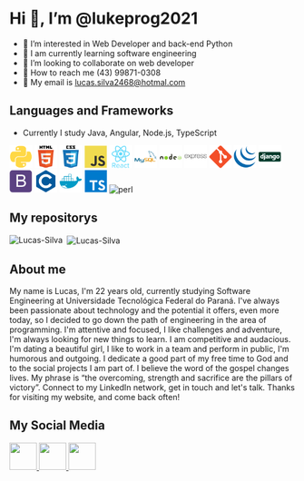# Hi 👋, I’m @lukeprog2021
- 👀 I’m interested in Web Developer and back-end Python
- 🌱 I am currently learning software engineering
- 💞️ I’m looking to collaborate on web developer
- 📲 How to reach me (43) 99871-0308
- 📩 My email is lucas.silva2468@hotmal.com

<!---
lukeprog2021/lukeprog2021 is a ✨ special ✨ repository because its `README.md` (this file) appears on your GitHub profile.
You can click the Preview link to take a look at your changes.
--->


## Languages and Frameworks
- Currently I study Java, Angular, Node.js, TypeScript
<p align="left">
<img src="https://raw.githubusercontent.com/devicons/devicon/master/icons/python/python-plain.svg" alt="Python" width="40" height="40" />
<img src="https://raw.githubusercontent.com/devicons/devicon/master/icons/html5/html5-original-wordmark.svg" alt="html5" width="40" height="40"/> 
<img src="https://raw.githubusercontent.com/devicons/devicon/master/icons/css3/css3-original-wordmark.svg" alt="css3" width="40" height="40"/> 
<img src="https://raw.githubusercontent.com/devicons/devicon/master/icons/javascript/javascript-original.svg" alt="javascript" width="40" height="40"/> 
<img src="https://raw.githubusercontent.com/devicons/devicon/master/icons/react/react-original-wordmark.svg" alt="react" width="40" height="40"/> 
<img src="https://raw.githubusercontent.com/devicons/devicon/master/icons/mysql/mysql-original-wordmark.svg" alt="mysql" width="40" height="40"/> 
<img src="https://raw.githubusercontent.com/devicons/devicon/master/icons/nodejs/nodejs-original-wordmark.svg" alt="nodejs" width="40" height="40"/> 
<img src="https://raw.githubusercontent.com/devicons/devicon/master/icons/express/express-original-wordmark.svg" alt="express" width="40" height="40"/> 
<img src="https://raw.githubusercontent.com/devicons/devicon/master/icons/git/git-original.svg" alt="git" width="40" height="40"/> 
<img src="https://raw.githubusercontent.com/devicons/devicon/master/icons/jquery/jquery-plain.svg" alt="Jquery" width="40" height="40" />
<img src="https://raw.githubusercontent.com/devicons/devicon/master/icons/django/django-plain.svg" alt="Django" width="40" height="40" />
<img src="https://raw.githubusercontent.com/devicons/devicon/master/icons/bootstrap/bootstrap-plain.svg" alt="Bootstrap" width="40" height="40" />
<img src="https://raw.githubusercontent.com/devicons/devicon/master/icons/c/c-plain.svg" alt="C" width="40" height="40" />
<img src="https://raw.githubusercontent.com/devicons/devicon/master/icons/docker/docker-plain.svg" alt="Docker" width="40" height="40" />
<img src="https://raw.githubusercontent.com/devicons/devicon/master/icons/typescript/typescript-plain.svg" alt="typescript" width="40" height="40" />
<img src="https://github.com/dnmfarrell/Perl-Icons/blob/master/Icons/Perl_Onion_Color.svg" alt="perl" width="40" height="40" />
</p>

## My repositorys

<p>
  <img align="left" src="https://github-readme-stats.vercel.app/api/top-langs/?username=lukeprog2021&layout=compact&theme=graywhite&title_color=268bd2" alt="Lucas-Silva" />
</p>

<p>&nbsp;
  <img align="center" src="https://github-readme-stats.vercel.app/api?username=lukeprog2021&count_private=true&show_icons=true&theme=graywhite&icon_color=268bd2&title_color=268bd2" alt="Lucas-Silva" />
</p>


## About me
<p align="left">My name is Lucas, I'm 22 years old, currently studying Software Engineering at Universidade Tecnológica Federal do Paraná. I've always been passionate about technology and the potential it offers, even more today, so I decided to go down the path of engineering in the area of programming. I'm attentive and focused, I like challenges and adventure, I'm always looking for new things to learn. I am competitive and audacious. I'm dating a beautiful girl, I like to work in a team and perform in public, I'm humorous and outgoing. I dedicate a good part of my free time to God and to the social projects I am part of. I believe the word of the gospel changes lives. My phrase is “the overcoming, strength and sacrifice are the pillars of victory”. Connect to my LinkedIn network, get in touch and let's talk. Thanks for visiting my website, and come back often!</p>

## My Social Media

<p align="left">
  <a href="https://www.instagram.com/lucaswork_silva/" target="_blank">
  <img  src="https://cdn.icon-icons.com/icons2/1211/PNG/512/1491579602-yumminkysocialmedia36_83067.png" width="48px" height="48px">
  </a>
  <a href="https://www.linkedin.com/in/lucas-silva-prog2021/" target="_blank">
  <img src="https://i.ibb.co/Kx2GSrT/linkedin.png" width="48px" height="48px">
</a>
  <a href="https://github.com/lukeprog2021" target="_blank">
  <img src="https://cdn.iconscout.com/icon/free/png-256/github-108-438008.png" width="48px" height="48px">
</a>
 </p>
